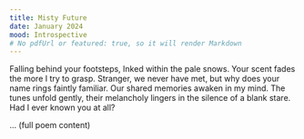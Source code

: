 ```yaml
---
title: Misty Future
date: January 2024
mood: Introspective
# No pdfUrl or featured: true, so it will render Markdown
---
```


Falling behind your footsteps,
Inked within the pale snows.
Your scent fades the more I try to grasp.
Stranger, we never have met, but why does your name rings faintly familiar.
Our shared memories awaken in my mind.
The tunes unfold gently, their melancholy lingers in the silence of a blank stare.
Had I ever known you at all?

... (full poem content)
